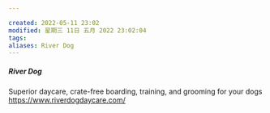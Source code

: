 ```yaml
---

created: 2022-05-11 23:02
modified: 星期三 11日 五月 2022 23:02:04
tags: 
aliases: River Dog
---
```

##### River Dog
Superior daycare, crate-free boarding, training, and grooming for your dogs
https://www.riverdogdaycare.com/